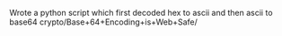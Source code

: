 Wrote a python script which first decoded hex to ascii and then ascii to base64
crypto/Base+64+Encoding+is+Web+Safe/